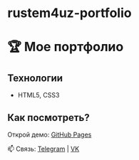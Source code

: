 # rustem4uz-portfolio
# 🏆 Мое портфолио

## Технологии  
- HTML5, CSS3

## Как посмотреть?  
Открой демо: [GitHub Pages](https://rustem4uz.github.io/portfolio)  

📫 Связь: [Telegram](https://t.me/emir4uz) | [VK](https://vk.com/rustem4uz)  
